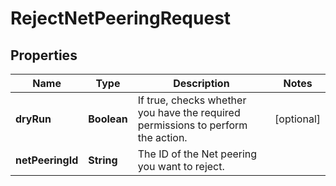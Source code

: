 

# RejectNetPeeringRequest


## Properties

| Name | Type | Description | Notes |
|------------ | ------------- | ------------- | -------------|
|**dryRun** | **Boolean** | If true, checks whether you have the required permissions to perform the action. |  [optional] |
|**netPeeringId** | **String** | The ID of the Net peering you want to reject. |  |



